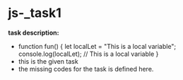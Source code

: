 # js-_task1
**task description:**
 
* function fun() { 
   let localLet = "This is a local variable"; 
   console.log(localLet); // This is a local variable 
 } 
* this is the given task
* the missing codes for the task is defined here.
